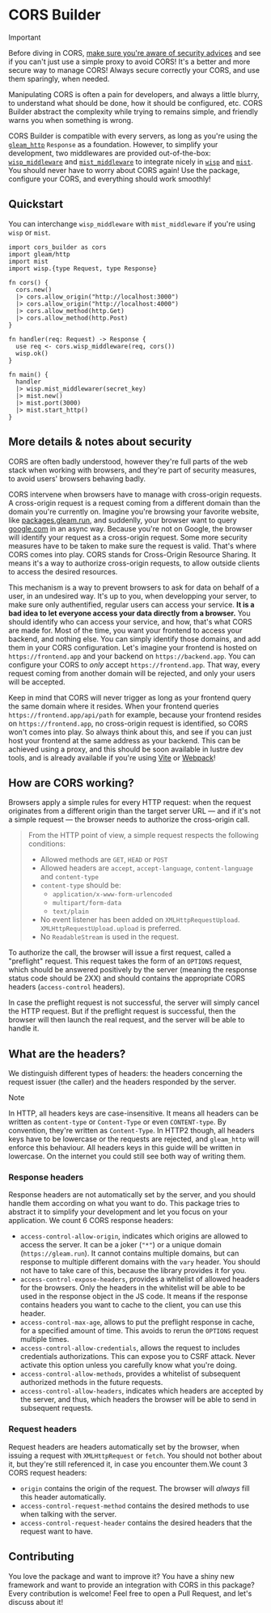 # CORS Builder

> [!IMPORTANT]
>
> Before diving in CORS,
> [make sure you're aware of security advices](#more-details--notes-about-security)
> and see if you can't just use a simple proxy to avoid CORS! It's a better and
> more secure way to manage CORS! Always secure correctly your CORS, and use
> them sparingly, when needed.

Manipulating CORS is often a pain for developers, and always a little blurry, to
understand what should be done, how it should be configured, etc. CORS Builder
abstract the complexity while trying to remains simple, and friendly warns you
when something is wrong.

CORS Builder is compatible with every servers, as long as you're using the
[`gleam_http`](https://hexdocs.pm/gleam_http) `Response` as a foundation.
However, to simplify your development, two middlewares are provided
out-of-the-box:
[`wisp_middleware`](https://hexdocs.pm/cors_builder/cors_builder.html#wisp_middleware)
and
[`mist_middleware`](https://hexdocs.pm/cors_builder/cors_builder.html#mist_middleware)
to integrate nicely in [`wisp`](https://hexdocs.pm/wisp) and
[`mist`](https://hexdocs.pm/mist). You should never have to worry about CORS
again! Use the package, configure your CORS, and everything should work
smoothly!

## Quickstart

You can interchange `wisp_middleware` with `mist_middleware` if you're using
`wisp` or `mist`.

```gleam
import cors_builder as cors
import gleam/http
import mist
import wisp.{type Request, type Response}

fn cors() {
  cors.new()
  |> cors.allow_origin("http://localhost:3000")
  |> cors.allow_origin("http://localhost:4000")
  |> cors.allow_method(http.Get)
  |> cors.allow_method(http.Post)
}

fn handler(req: Request) -> Response {
  use req <- cors.wisp_middleware(req, cors())
  wisp.ok()
}

fn main() {
  handler
  |> wisp.mist_middlewarer(secret_key)
  |> mist.new()
  |> mist.port(3000)
  |> mist.start_http()
}
```

## More details & notes about security

CORS are often badly understood, however they're full parts of the web stack
when working with browsers, and they're part of security measures, to avoid
users' browsers behaving badly.

CORS intervene when browsers have to manage with cross-origin requests. A
cross-origin request is a request coming from a different domain than the domain
you're currently on. Imagine you're browsing your favorite website, like
[packages.gleam.run](https://packages.gleam.run), and suddenlly, your browser
want to query [google.com](https://google.com) in an async way. Because you're
not on Google, the browser will identify your request as a cross-origin request.
Some more security measures have to be taken to make sure the request is valid.
That's where CORS comes into play. CORS stands for Cross-Origin Resource
Sharing. It means it's a way to authorize cross-origin requests, to allow
outside clients to access the desired resources.

This mechanism is a way to prevent browsers to ask for data on behalf of a user,
in an undesired way. It's up to you, when developping your server, to make sure
only authentified, regular users can access your service. **It is a bad idea to
let everyone access your data directly from a browser.** You should identify who
can access your service, and how, that's what CORS are made for. Most of the
time, you want your frontend to access your backend, and nothing else. You can
simply identify those domains, and add them in your CORS configuration. Let's
imagine your frontend is hosted on `https://frontend.app` and your backend on
`https://backend.app`. You can configure your CORS to _only_ accept
`https://frontend.app`. That way, every request coming from another domain will
be rejected, and only your users will be accepted.

Keep in mind that CORS will never trigger as long as your frontend query the
same domain where it resides. When your frontend queries
`https://frontend.app/api/path` for example, because your frontend resides on
`https://frontend.app`, no cross-origin request is identified, so CORS won't
comes into play. So always think about this, and see if you can just host your
frontend at the same address as your backend. This can be achieved using a
proxy, and this should be soon available in lustre dev tools, and is already
available if you're using
[Vite](https://vitejs.dev/config/server-options#server-proxy) or
[Webpack](https://webpack.js.org/configuration/dev-server/#devserverproxy)!

## How are CORS working?

Browsers apply a simple rules for every HTTP request: when the request
originates from a different origin than the target server URL — and if it's not
a simple request — the browser needs to authorize the cross-origin call.

> From the HTTP point of view, a simple request respects the following
> conditions:
>
> - Allowed methods are `GET`, `HEAD` or `POST`
> - Allowed headers are `accept`, `accept-language`, `content-language` and
>   `content-type`
> - `content-type` should be:
>   - `application/x-www-form-urlencoded`
>   - `multipart/form-data`
>   - `text/plain`
> - No event listener has been added on `XMLHttpRequestUpload`.
>   `XMLHttpRequestUpload.upload` is preferred.
> - No `ReadableStream` is used in the request.

To authorize the call, the browser will issue a first request, called a
"preflight" request. This request takes the form of an `OPTIONS` request, which
should be answered positively by the server (meaning the response status code
should be 2XX) and should contains the appropriate CORS headers
(`access-control` headers).

In case the preflight request is not successful, the server will simply cancel
the HTTP request. But if the preflight request is successful, then the browser
will then launch the real request, and the server will be able to handle it.

## What are the headers?

We distinguish different types of headers: the headers concerning the request
issuer (the caller) and the headers responded by the server.

> [!NOTE]
>
> In HTTP, all headers keys are case-insensitive. It means all headers can be
> written as `content-type` or `Content-Type` or even `CONTENT-type`. By
> convention, they're written as `Content-Type`. In HTTP2 though, all headers
> keys have to be lowercase or the requests are rejected, and `gleam_http` will
> enforce this behaviour. All headers keys in this guide will be written in
> lowercase. On the internet you could still see both way of writing them.

### Response headers

Response headers are not automatically set by the server, and you should handle
them according on what you want to do. This package tries to abstract it to
simplify your development and let you focus on your application. We count 6 CORS
response headers:

- `access-control-allow-origin`, indicates which origins are allowed to access
  the server. It can be a joker (`"*"`) or a unique domain
  (`https://gleam.run`). It cannot contains multiple domains, but can response
  to multiple different domains with the `vary` header. You should not have to
  take care of this, because the library provides it for you.
- `access-control-expose-headers`, provides a whitelist of allowed headers for
  the browsers. Only the headers in the whitelist will be able to be used in the
  response object in the JS code. It means if the response contains headers you
  want to cache to the client, you can use this header.
- `access-control-max-age`, allows to put the preflight response in cache, for a
  specified amount of time. This avoids to rerun the `OPTIONS` request multiple
  times.
- `access-control-allow-credentials`, allows the request to includes credentials
  authorizations. This can expose you to CSRF attack. Never activate this option
  unless you carefully know what you're doing.
- `access-control-allow-methods`, provides a whitelist of subsequent authorized
  methods in the future requests.
- `access-control-allow-headers`, indicates which headers are accepted by the
  server, and thus, which headers the browser will be able to send in subsequent
  requests.

### Request headers

Request headers are headers automatically set by the browser, when issuing a
request with `XMLHttpRequest` or `fetch`. You should not bother about it, but
they're still referenced it, in case you encounter them.We count 3 CORS request
headers:

- `origin` contains the origin of the request. The browser will _always_ fill
  this header automatically.
- `access-control-request-method` contains the desired methods to use when
  talking with the server.
- `access-control-request-header` contains the desired headers that the request
  want to have.

## Contributing

You love the package and want to improve it? You have a shiny new framework and
want to provide an integration with CORS in this package? Every contribution is
welcome! Feel free to open a Pull Request, and let's discuss about it!
